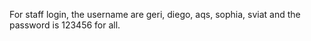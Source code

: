 For staff login, the username are geri, diego, aqs, sophia, sviat and the password is 123456 for all.

